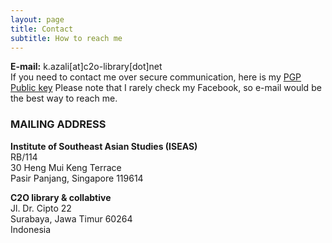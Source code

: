 ```yaml
---
layout: page
title: Contact
subtitle: How to reach me
---
```


**E-mail:** k.azali[at]c2o-library[dot]net  
If you need to contact me over secure communication, here is my [PGP Public key](https://kathleenazali.github.io/pgp/)
Please note that I rarely check my Facebook, so e-mail would be the best way to reach me.

### MAILING ADDRESS

**Institute of Southeast Asian Studies (ISEAS)**  
RB/114  
30 Heng Mui Keng Terrace  
Pasir Panjang, Singapore 119614

**C2O library &amp; collabtive**  
Jl. Dr. Cipto 22  
Surabaya, Jawa Timur 60264  
Indonesia
